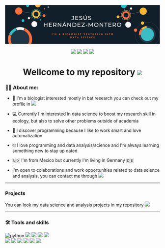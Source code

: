 <div id="header" align="center">
  <img src="https://github.com/jhdezmontero/jhdezmontero/blob/main/Banner_profile.png" width="800"/>
</div>

<div id="badge" align="center">
  
[![](https://img.shields.io/badge/LinkedIn-0077B5?style=for-the-badge&logo=linkedin&logoColor=white)](https://www.linkedin.com/in/jhdezmontero/)
[![](https://img.shields.io/badge/Twitter-1DA1F2?style=for-the-badge&logo=twitter&logoColor=white)](https://twitter.com/jhdezmontero)
[![](https://img.shields.io/badge/Research_Gate-00CCBB.svg?&style=for-the-badge&logo=researchgate&logoColor=white)](https://www.researchgate.net/profile/Hernandez-Montero-Jesus-Rafael)
[![](https://img.shields.io/badge/Gmail-D14836?style=for-the-badge&logo=gmail&logoColor=white)](mailto:jesus.hdezmontero@gmail.com)

<h1>
  Wellcome to my repository
  <img src="https://media.giphy.com/media/hvRJCLFzcasrR4ia7z/giphy.gif" width="30px"/>
</h1>  

</div>  
  
### 👨‍💻 About me:

* 🦇 I'm a biologist interested mostly in bat research you can check out my profile in [![](https://img.shields.io/badge/Research_Gate-00CCBB.svg?&style=flat-square&logo=ResearchGate&logoColor=white)](https://www.researchgate.net/profile/Hernandez-Montero-Jesus-Rafael)

* 💻 Currently I'm interested in data science to boost my research skill in ecology, but also to solve other problems outside of academia

* 🦥 I discover programming because I like to work smart and love automatization

* 🤓 I love programming and data analysis/science and I'm always learning something new to stay up dated

* 🇲🇽 I'm from Mexico but currently I'm living in Germany 🇩🇪

* I'm open to colaborations and work opportunities related to data science and analysis, you can contact me through [![](https://img.shields.io/badge/LinkedIn-0077B5?style=flat-squared&logo=linkedin&logoColor=white)](https://www.linkedin.com/in/jhdezmontero/)

---
### Projects 

You can look my data science and analysis projects in my repository [![](https://img.shields.io/badge/GitHub-181717?logo=github&logoColor=white&style=flat-squared)](https://github.com/jhdezmontero/Yandex_bootcamp_proyects)


---
### 🛠️ Tools and skills

<div id="header" align="left">
    <img src="https://img.shields.io/badge/Python-3776AB?style=for-the-badge&logo=python&logoColor=white" alt="python"/>
    <img src="https://img.shields.io/badge/pandas-%23150458.svg?style=for-the-badge&logo=pandas&logoColor=white"/>
    <img src="https://img.shields.io/badge/numpy-%23013243.svg?style=for-the-badge&logo=numpy&logoColor=white"/>
    <img src="https://img.shields.io/badge/scikit--learn-%23F7931E.svg?style=for-the-badge&logo=scikit-learn&logoColor=white"/>
    <img src="https://img.shields.io/badge/SciPy-%230C55A5.svg?style=for-the-badge&logo=scipy&logoColor=%white"/><br>
    <img src="https://img.shields.io/badge/Matplotlib-%23ffffff.svg?style=for-the-badge&logo=Matplotlib&logoColor=black"/>
    <img src="https://img.shields.io/badge/--276DC3?logo=r&logoColor=white&style=for-the-badge"/>
    <img src="https://img.shields.io/badge/-Tidyverse-1A162D?logo=tidyverse&logoColor=white&style=for-the-badge"/>
    <img src="https://img.shields.io/badge/-Git-F05032?logo=git&logoColor=white&style=for-the-badge"/>
    <img src="https://img.shields.io/badge/SQL-4169E1?logo=postgresql&logoColor=white&style=for-the-badge"/>
    <img src="https://img.shields.io/badge/Jupyter-F37626?logo=jupyter&logoColor=white&style=for-the-badge"/>
</div>
  

<!--
**jhdezmontero/jhdezmontero** is a ✨ _special_ ✨ repository because its `README.md` (this file) appears on your GitHub profile.

Here are some ideas to get you started:

- 🔭 I’m currently working on ...
- 🌱 I’m currently learning ...
- 👯 I’m looking to collaborate on ...
- 🤔 I’m looking for help with ...
- 💬 Ask me about ...
- 📫 How to reach me: ...
- 😄 Pronouns: ...
- ⚡ Fun fact: ...
-->
